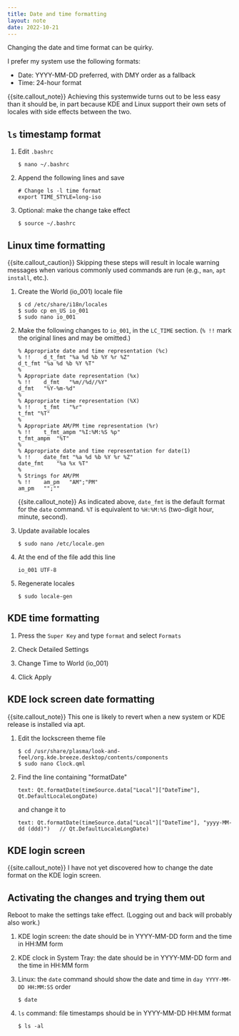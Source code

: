 ```yaml
---
title: Date and time formatting
layout: note
date: 2022-10-21
---
```


Changing the date and time format can be quirky.

I  prefer my system use the following formats:
- Date: YYYY-MM-DD preferred, with DMY order as a fallback
- Time: 24-hour format

{{site.callout_note}} Achieving this systemwide turns out to be less easy than it should be, in part because KDE and Linux support their own sets of locales with side effects between the two.

## `ls` timestamp format

1. Edit `.bashrc`
    ```shell
    $ nano ~/.bashrc
    ```

2. Append the following lines and save
    ```text
    # Change ls -l time format
    export TIME_STYLE=long-iso
    ```

3. Optional: make the change take effect
    ```shell
    $ source ~/.bashrc
    ```

## Linux time formatting

{{site.callout_caution}} Skipping these steps will result in locale warning
messages when various commonly used commands are run (e.g., `man`, `apt install`,
etc.).

1. Create the World (io_001) locale file
    ```shell
    $ cd /etc/share/i18n/locales
    $ sudo cp en_US io_001
    $ sudo nano io_001
    ```

2. Make the following changes to `io_001`, in the `LC_TIME` section. (`% !!` mark the original lines and may be omitted.)
    ```
    % Appropriate date and time representation (%c)
    % !!	d_t_fmt "%a %d %b %Y %r %Z"
    d_t_fmt	"%a %d %b %Y %T"
    %
    % Appropriate date representation (%x)
    % !!	d_fmt   "%m//%d//%Y"
    d_fmt	"%Y-%m-%d"
    %
    % Appropriate time representation (%X)
    % !!	t_fmt   "%r"
    t_fmt "%T"
    %
    % Appropriate AM/PM time representation (%r)
    % !!	t_fmt_ampm "%I:%M:%S %p"
    t_fmt_ampm	"%T"
    %
    % Appropriate date and time representation for date(1)
    % !!	date_fmt "%a %d %b %Y %r %Z"
    date_fmt	"%a %x %T"
    %
    % Strings for AM/PM
    % !!	am_pm	"AM";"PM"
    am_pm	"";""
    ```

    {{site.callout_note}} As indicated above, `date_fmt` is the default format for the `date` command. `%T` is equivalent to `%H:%M:%S` (two-digit hour, minute, second).

3. Update available locales
    ```shell
    $ sudo nano /etc/locale.gen
    ```

<!--
4. Uncomment (remove the leading #) from the line `en_IL UTF-8` and save.
-->
4. At the end of the file add this line
    ```
    io_001 UTF-8
    ```

5. Regenerate locales
    ```shell
    $ sudo locale-gen
    ```

## KDE time formatting

1. Press the `Super Key` and type `format` and select `Formats`

2. Check Detailed Settings

3. Change Time to World (io_001) <!-- Israel - English (en_IL) -->

4. Click Apply

## KDE lock screen date formatting

{{site.callout_note}} This one is likely to revert when a new system or KDE release is installed via apt.

1. Edit the lockscreen theme file
    ```shell
    $ cd /usr/share/plasma/look-and-feel/org.kde.breeze.desktop/contents/components
    $ sudo nano Clock.qml
    ```

2. Find the line containing "formatDate"
    ```
    text: Qt.formatDate(timeSource.data["Local"]["DateTime"], Qt.DefaultLocaleLongDate)
    ```
    and change it to
    ```
    text: Qt.formatDate(timeSource.data["Local"]["DateTime"], "yyyy-MM-dd (ddd)")   // Qt.DefaultLocaleLongDate)
    ```

## KDE login screen

{{site.callout_note}} I have not yet discovered how to change the date format on the KDE login screen.

## Activating the changes and trying them out

Reboot to make the settings take effect. (Logging out and back will probably
also work.)

1. KDE login screen: the date should be in YYYY-MM-DD form and the time in HH:MM form

2. KDE clock in System Tray: the date should be in YYYY-MM-DD form and the time in HH:MM form

3. Linux: the `date` command should show the date and time in `day YYYY-MM-DD HH:MM:SS` order
    ```
    $ date
    ```

4. `ls` command: file timestamps should be in YYYY-MM-DD HH:MM format
    ```
    $ ls -al
    ```
